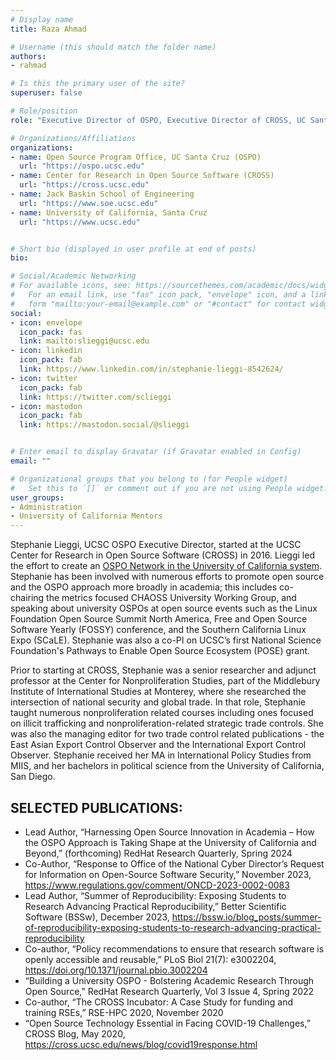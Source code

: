 ```yaml
---
# Display name
title: Raza Ahmad

# Username (this should match the folder name)
authors:
- rahmad

# Is this the primary user of the site?
superuser: false

# Role/position
role: "Executive Director of OSPO, Executive Director of CROSS, UC Santa Cruz"

# Organizations/Affiliations
organizations:
- name: Open Source Program Office, UC Santa Cruz (OSPO)
  url: "https://ospo.ucsc.edu"
- name: Center for Research in Open Source Software (CROSS)
  url: "https://cross.ucsc.edu"
- name: Jack Baskin School of Engineering
  url: "https://www.soe.ucsc.edu"
- name: University of California, Santa Cruz
  url: "https://www.ucsc.edu"


# Short bio (displayed in user profile at end of posts)
bio:

# Social/Academic Networking
# For available icons, see: https://sourcethemes.com/academic/docs/widgets/#icons
#   For an email link, use "fas" icon pack, "envelope" icon, and a link in the
#   form "mailto:your-email@example.com" or "#contact" for contact widget.
social:
- icon: envelope
  icon_pack: fas
  link: mailto:slieggi@ucsc.edu
- icon: linkedin
  icon_pack: fab
  link: https://www.linkedin.com/in/stephanie-lieggi-8542624/
- icon: twitter
  icon_pack: fab
  link: https://twitter.com/sclieggi
- icon: mastodon
  icon_pack: fab
  link: https://mastodon.social/@slieggi


# Enter email to display Gravatar (if Gravatar enabled in Config)
email: ""

# Organizational groups that you belong to (for People widget)
#   Set this to `[]` or comment out if you are not using People widget.  
user_groups:
- Administration
- University of California Mentors
---
```

Stephanie Lieggi, UCSC OSPO Executive Director, started at the UCSC Center for Research in Open Source Software (CROSS) in 2016. Lieggi led the effort to create an [OSPO Network in the University of California system](https://news.ucsc.edu/2024/04/uc-ospo-network.html). Stephanie has been involved with numerous efforts to promote open source and the OSPO approach more broadly in academia; this includes co-chairing the metrics focused CHAOSS University Working Group, and speaking about university OSPOs at open source events such as the Linux Foundation Open Source Summit North America, Free and Open Source Software Yearly (FOSSY) conference, and the Southern California Linux Expo (SCaLE).  Stephanie was also a co-PI on UCSC’s first National Science Foundation's Pathways to Enable Open Source Ecosystem (POSE) grant.  

Prior to starting at CROSS, Stephanie was a senior researcher and adjunct professor at the Center for Nonproliferation Studies, part of the Middlebury Institute of International Studies at Monterey, where she researched the intersection of national security and global trade. In that role, Stephanie taught numerous nonproliferation related courses including ones focused on illicit trafficking and nonproliferation-related strategic trade controls. She was also the managing editor for two trade control related publications - the East Asian Export Control Observer and the International Export Control Observer. Stephanie received her MA in International Policy Studies from MIIS, and her bachelors in political science from the University of California, San Diego. 


## SELECTED PUBLICATIONS:
- Lead Author, “Harnessing Open Source Innovation in Academia – How the OSPO Approach is Taking Shape at the University of California and Beyond,” (forthcoming) RedHat Research Quarterly, Spring 2024
- Co-Author, “Response to Office of the National Cyber Director’s Request for Information on Open-Source Software Security,” November 2023, https://www.regulations.gov/comment/ONCD-2023-0002-0083 
- Lead Author, “Summer of Reproducibility: Exposing Students to Research Advancing Practical Reproducibility,” Better Scientific Software (BSSw), December 2023, https://bssw.io/blog_posts/summer-of-reproducibility-exposing-students-to-research-advancing-practical-reproducibility 
- Co-author, “Policy recommendations to ensure that research software is openly accessible and reusable,” PLoS Biol 21(7): e3002204, https://doi.org/10.1371/journal.pbio.3002204
- “Building a University OSPO - Bolstering Academic Research Through Open Source,” RedHat Research Quarterly, Vol 3 Issue 4, Spring 2022
- Co-author, “The CROSS Incubator: A Case Study for funding and training RSEs,” RSE-HPC 2020, November 2020
- “Open Source Technology Essential in Facing COVID-19 Challenges,” CROSS Blog, May 2020, https://cross.ucsc.edu/news/blog/covid19response.html

